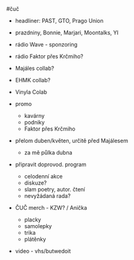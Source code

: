 
#čuč

- headliner: PAST, GTO, Prago Union
- prazdniny, Bonnie, Marjari, Moontalks, YI

- rádio Wave - sponzoring
- rádio Faktor přes Krčmiho?
- Majáles collab?
- EHMK collab?
- Vinyla Colab

- promo
	- kavárny
	- podniky
	- Faktor přes Krčmiho

- přelom duben/květen, určitě před Majálesem
	- za mě půlka dubna

- připravit doprovod. program
	- celodenní akce
	- diskuze?
	- slam poetry, autor. čtení
	- nevyžádaná rada?
  
- ČUČ merch - KZW? / Anička
	- placky
	- samolepky
	- trika
	- plátěnky

- video - vhs/butwedoit
